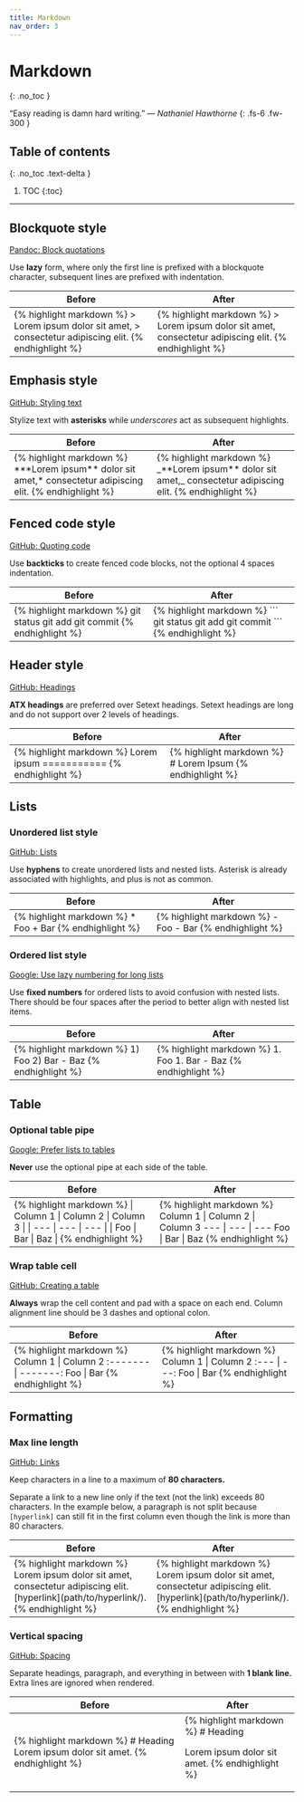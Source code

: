 ```yaml
---
title: Markdown
nav_order: 3
---
```


# Markdown
{: .no_toc }

&#8220;Easy reading is damn hard writing.&#8221; &mdash; *Nathaniel Hawthorne*
{: .fs-6 .fw-300 }

## Table of contents
{: .no_toc .text-delta }

1. TOC
{:toc}

---

## Blockquote style

<a
  class="label label-pandoc"
  href="https://pandoc.org/chunkedhtml-demo/8.4-block-quotations.html">
  Pandoc: Block quotations
</a>

Use **lazy** form, where only the first line is prefixed with a blockquote
character, subsequent lines are prefixed with indentation.

<div class="code-example" markdown="1">
  <table>
    <thead>
      <tr>
        <th>Before</th>
        <th>After</th>
      </tr>
    </thead>
    <tbody>
      <tr>
        <td>
{% highlight markdown %}
> Lorem ipsum dolor sit amet,
> consectetur adipiscing elit.
{% endhighlight %}
        </td>
        <td>
{% highlight markdown %}
> Lorem ipsum dolor sit amet,
  consectetur adipiscing elit.
{% endhighlight %}
        </td>
      </tr>
    </tbody>
  </table>
</div>

## Emphasis style

<a
  class="label label-github"
  href="https://docs.github.com/en/get-started/writing-on-github/getting-started-with-writing-and-formatting-on-github/basic-writing-and-formatting-syntax/#styling-text">
  GitHub: Styling text
</a>

Stylize text with **asterisks** while *underscores* act as subsequent
highlights.

<div class="code-example" markdown="1">
  <table>
    <thead>
      <tr>
        <th>Before</th>
        <th>After</th>
      </tr>
    </thead>
    <tbody>
      <tr>
        <td>
{% highlight markdown %}
***Lorem ipsum** dolor sit amet,*
consectetur adipiscing elit.
{% endhighlight %}
        </td>
        <td>
{% highlight markdown %}
_**Lorem ipsum** dolor sit amet,_
consectetur adipiscing elit.
{% endhighlight %}
        </td>
      </tr>
    </tbody>
  </table>
</div>

## Fenced code style

<a
  class="label label-github"
  href="https://docs.github.com/en/get-started/writing-on-github/getting-started-with-writing-and-formatting-on-github/basic-writing-and-formatting-syntax/#quoting-code">
  GitHub: Quoting code
</a>

Use **backticks** to create fenced code blocks, not the optional 4 spaces
indentation.

<div class="code-example" markdown="1">
  <table>
    <thead>
      <tr>
        <th>Before</th>
        <th>After</th>
      </tr>
    </thead>
    <tbody>
      <tr>
        <td>
{% highlight markdown %}
    git status
    git add
    git commit
{% endhighlight %}
        </td>
        <td>
{% highlight markdown %}
```
git status
git add
git commit
```
{% endhighlight %}
        </td>
      </tr>
    </tbody>
  </table>
</div>

## Header style

<a
  class="label label-github"
  href="https://docs.github.com/en/get-started/writing-on-github/getting-started-with-writing-and-formatting-on-github/basic-writing-and-formatting-syntax/#headings">
  GitHub: Headings
</a>

**ATX headings** are preferred over Setext headings. Setext headings are long
and do not support over 2 levels of headings.

<div class="code-example" markdown="1">
  <table>
    <thead>
      <tr>
        <th>Before</th>
        <th>After</th>
      </tr>
    </thead>
    <tbody>
      <tr>
        <td>
{% highlight markdown %}
Lorem ipsum
===========
{% endhighlight %}
        </td>
        <td>
{% highlight markdown %}
# Lorem Ipsum
{% endhighlight %}
        </td>
      </tr>
    </tbody>
  </table>
</div>

## Lists

### Unordered list style

<a
  class="label label-github"
  href="https://docs.github.com/en/get-started/writing-on-github/getting-started-with-writing-and-formatting-on-github/basic-writing-and-formatting-syntax/#lists">
  GitHub: Lists
</a>

Use **hyphens** to create unordered lists and nested lists. Asterisk is already
associated with highlights, and plus is not as common.

<div class="code-example" markdown="1">
  <table>
    <thead>
      <tr>
        <th>Before</th>
        <th>After</th>
      </tr>
    </thead>
    <tbody>
      <tr>
        <td>
{% highlight markdown %}
* Foo
+ Bar
{% endhighlight %}
        </td>
        <td>
{% highlight markdown %}
- Foo
- Bar
{% endhighlight %}
        </td>
      </tr>
    </tbody>
  </table>
</div>

### Ordered list style

<a
  class="label label-google"
  href="https://google.github.io/styleguide/docguide/style.html#use-lazy-numbering-for-long-lists">
  Google: Use lazy numbering for long lists
</a>

Use **fixed numbers** for ordered lists to avoid confusion with nested lists.
There should be four spaces after the period to better align with nested list
items.

<div class="code-example" markdown="1">
  <table>
    <thead>
      <tr>
        <th>Before</th>
        <th>After</th>
      </tr>
    </thead>
    <tbody>
      <tr>
        <td>
{% highlight markdown %}
1) Foo
2) Bar
   - Baz
{% endhighlight %}
        </td>
        <td>
{% highlight markdown %}
1.  Foo
1.  Bar
    - Baz
{% endhighlight %}
        </td>
      </tr>
    </tbody>
  </table>
</div>

## Table

### Optional table pipe

<a
  class="label label-google"
  href="https://google.github.io/styleguide/docguide/style.html#prefer-lists-to-tables">
  Google: Prefer lists to tables
</a>

**Never** use the optional pipe at each side of the table.

<div class="code-example" markdown="1">
  <table>
    <thead>
      <tr>
        <th>Before</th>
        <th>After</th>
      </tr>
    </thead>
    <tbody>
      <tr>
        <td>
{% highlight markdown %}
| Column 1 | Column 2 | Column 3 |
| --- | --- | --- |
| Foo | Bar | Baz |
{% endhighlight %}
        </td>
        <td>
{% highlight markdown %}
Column 1 | Column 2 | Column 3
--- | --- | ---
Foo | Bar | Baz
{% endhighlight %}
        </td>
      </tr>
    </tbody>
  </table>
</div>

### Wrap table cell

<a
  class="label label-github"
  href="https://docs.github.com/en/get-started/writing-on-github/working-with-advanced-formatting/organizing-information-with-tables/#creating-a-table">
  GitHub: Creating a table
</a>

**Always** wrap the cell content and pad with a space on each end. Column
alignment line should be 3 dashes and optional colon.

<div class="code-example" markdown="1">
  <table>
    <thead>
      <tr>
        <th>Before</th>
        <th>After</th>
      </tr>
    </thead>
    <tbody>
      <tr>
        <td>
{% highlight markdown %}
Column 1 | Column 2
:------- | -------:
Foo      | Bar
{% endhighlight %}
        </td>
        <td>
{% highlight markdown %}
Column 1 | Column 2
:--- | ---:
Foo | Bar
{% endhighlight %}
        </td>
      </tr>
    </tbody>
  </table>
</div>

## Formatting

### Max line length

<a
  class="label label-github"
  href="https://github.com/google/styleguide/blob/gh-pages/docguide/style.md#links">
  GitHub: Links
</a>

Keep characters in a line to a maximum of **80 characters.**

Separate a link to a new line only if the text (not the link) exceeds 80
characters. In the example below, a paragraph is not split because `[hyperlink]`
can still fit in the first column even though the link is more than 80
characters.

<div class="code-example" markdown="1">
  <table>
    <thead>
      <tr>
        <th>Before</th>
        <th>After</th>
      </tr>
    </thead>
    <tbody>
      <tr>
        <td>
{% highlight markdown %}
Lorem ipsum dolor sit amet, consectetur adipiscing elit.
[hyperlink](path/to/hyperlink/).
{% endhighlight %}
        </td>
        <td>
{% highlight markdown %}
Lorem ipsum dolor sit amet, consectetur adipiscing elit. [hyperlink](path/to/hyperlink/).
{% endhighlight %}
        </td>
      </tr>
    </tbody>
  </table>
</div>

### Vertical spacing

<a
  class="label label-github"
  href="https://github.com/style-guides/Markdown/#spacing">
  GitHub: Spacing
</a>

Separate headings, paragraph, and everything in between with **1 blank line.**
Extra lines are ignored when rendered.

<div class="code-example" markdown="1">
  <table>
    <thead>
      <tr>
        <th>Before</th>
        <th>After</th>
      </tr>
    </thead>
    <tbody>
      <tr>
        <td>
{% highlight markdown %}
# Heading
Lorem ipsum dolor sit amet.
{% endhighlight %}
        </td>
        <td>
{% highlight markdown %}
# Heading

Lorem ipsum dolor sit amet.
{% endhighlight %}
        </td>
      </tr>
    </tbody>
  </table>
</div>
